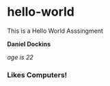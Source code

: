 # hello-world
This is a Hello World Asssingment


**Daniel Dockins**

*age is 22*
### Likes Computers!
